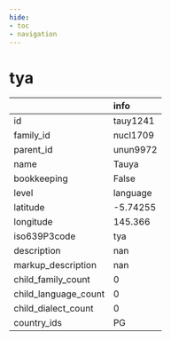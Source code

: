 ```yaml
---
hide:
- toc
- navigation
---
```

# tya
|                      | info     |
|:---------------------|:---------|
| id                   | tauy1241 |
| family_id            | nucl1709 |
| parent_id            | unun9972 |
| name                 | Tauya    |
| bookkeeping          | False    |
| level                | language |
| latitude             | -5.74255 |
| longitude            | 145.366  |
| iso639P3code         | tya      |
| description          | nan      |
| markup_description   | nan      |
| child_family_count   | 0        |
| child_language_count | 0        |
| child_dialect_count  | 0        |
| country_ids          | PG       |